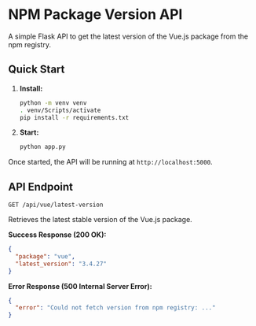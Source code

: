 # NPM Package Version API

A simple Flask API to get the latest version of the Vue.js package from the npm registry.

## Quick Start

1.  **Install:**
    ```bash
    python -m venv venv
    . venv/Scripts/activate
    pip install -r requirements.txt
    ```
    
2.  **Start:**
    ```bash
    python app.py
    ```

Once started, the API will be running at `http://localhost:5000`.

## API Endpoint

`GET /api/vue/latest-version`

Retrieves the latest stable version of the Vue.js package.

**Success Response (200 OK):**
```json
{
  "package": "vue",
  "latest_version": "3.4.27"
}
```

**Error Response (500 Internal Server Error):**
```json
{
  "error": "Could not fetch version from npm registry: ..."
}
```
